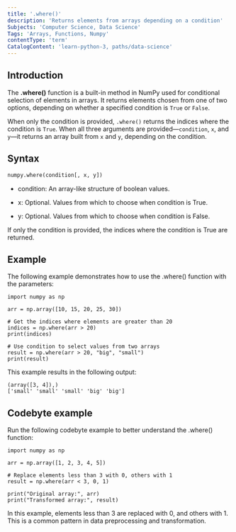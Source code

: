 ```yaml
---
title: '.where()'
description: 'Returns elements from arrays depending on a condition'
Subjects: 'Computer Science, Data Science'
Tags: 'Arrays, Functions, Numpy'
contentType: 'term'
CatalogContent: 'learn-python-3, paths/data-science'
---
```


## Introduction

The **.where()** function is a built-in method in NumPy used for conditional selection of elements in arrays. It returns elements chosen from one of two options, depending on whether a specified condition is `True` or `False`.

When only the condition is provided, `.where()` returns the indices where the condition is `True`. When all three arguments are provided—`condition`, `x`, and `y`—it returns an array built from `x` and `y`, depending on the condition.

## Syntax

```python
numpy.where(condition[, x, y])
```

- condition: An array-like structure of boolean values.

- x: Optional. Values from which to choose when condition is True.

- y: Optional. Values from which to choose when condition is False.

If only the condition is provided, the indices where the condition is True are returned.

## Example

The following example demonstrates how to use the .where() function with the parameters:

```
import numpy as np

arr = np.array([10, 15, 20, 25, 30])

# Get the indices where elements are greater than 20
indices = np.where(arr > 20)
print(indices)

# Use condition to select values from two arrays
result = np.where(arr > 20, "big", "small")
print(result)
```

This example results in the following output:

```
(array([3, 4]),)
['small' 'small' 'small' 'big' 'big']
```

## Codebyte example

Run the following codebyte example to better understand the .where() function:

```
import numpy as np

arr = np.array([1, 2, 3, 4, 5])

# Replace elements less than 3 with 0, others with 1
result = np.where(arr < 3, 0, 1)

print("Original array:", arr)
print("Transformed array:", result)
```

In this example, elements less than 3 are replaced with 0, and others with 1. This is a common pattern in data preprocessing and transformation.
